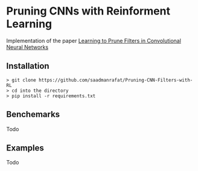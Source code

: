 # Pruning CNNs with Reinforment Learning
Implementation of the paper [Learning to Prune Filters in Convolutional Neural Networks](https://arxiv.org/pdf/1801.07365.pdf)

## Installation

```
> git clone https://github.com/saadmanrafat/Pruning-CNN-Filters-with-RL
> cd into the directory 
> pip install -r requirements.txt

```

## Benchemarks
Todo

## Examples
Todo
